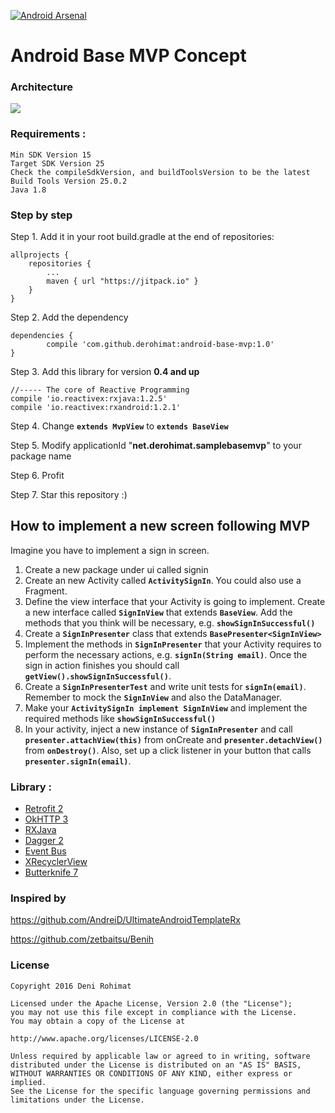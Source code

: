 [![Android Arsenal](https://img.shields.io/badge/Android%20Arsenal-Android%20Base%20MVP%20Concept-blue.svg?style=flat)](https://android-arsenal.com/details/1/4213)

# Android Base MVP Concept

### Architecture
<img src="https://github.com/derohimat/android-base-mvp/blob/master/architecture_diagram.png">

### Requirements :
	Min SDK Version 15
	Target SDK Version 25
	Check the compileSdkVersion, and buildToolsVersion to be the latest
	Build Tools Version 25.0.2
	Java 1.8

### Step by step

Step 1. Add it in your root build.gradle at the end of repositories:

	allprojects {
		repositories {
			...
			maven { url "https://jitpack.io" }
		}
	}

Step 2. Add the dependency

	dependencies {
	        compile 'com.github.derohimat:android-base-mvp:1.0'
	}

Step 3. Add this library for version **0.4 and up**

	//----- The core of Reactive Programming
    compile 'io.reactivex:rxjava:1.2.5'
    compile 'io.reactivex:rxandroid:1.2.1'

Step 4. Change **```extends MvpView```** to **```extends BaseView```**

Step 5. Modify applicationId "**net.derohimat.samplebasemvp**" to your package name

Step 6. Profit

Step 7. Star this repository :)

## How to implement a new screen following MVP

Imagine you have to implement a sign in screen.

1. Create a new package under ui called signin
2. Create an new Activity called **```ActivitySignIn```**. You could also use a Fragment.
3. Define the view interface that your Activity is going to implement. Create a new interface called **```SignInView```** that extends **```BaseView```**. Add the methods that you think will be necessary, e.g. **```showSignInSuccessful()```**
4. Create a **```SignInPresenter```** class that extends **```BasePresenter<SignInView>```**
5. Implement the methods in **```SignInPresenter```** that your Activity requires to perform the necessary actions, e.g. **```signIn(String email)```**. Once the sign in action finishes you should call **```getView().showSignInSuccessful()```**.
6. Create a **```SignInPresenterTest```** and write unit tests for **```signIn(email)```**. Remember to mock the **```SignInView```** and also the DataManager.
7. Make your **```ActivitySignIn implement SignInView```** and implement the required methods like **```showSignInSuccessful()```**
8. In your activity, inject a new instance of **```SignInPresenter```** and call **```presenter.attachView(this)```** from onCreate and **```presenter.detachView()```** from **```onDestroy()```**. Also, set up a click listener in your button that calls **```presenter.signIn(email)```**.

### Library :
  - [Retrofit 2](http://square.github.io/retrofit/)
  - [OkHTTP 3](http://square.github.io/okhttp/)
  - [RXJava](https://github.com/ReactiveX/RxJava)
  - [Dagger 2](http://google.github.io/dagger/)
  - [Event Bus](https://github.com/greenrobot/EventBus)
  - [XRecyclerView](https://github.com/jianghejie/XRecyclerView)
  - [Butterknife 7](https://github.com/JakeWharton/butterknife)


### Inspired by

https://github.com/AndreiD/UltimateAndroidTemplateRx

https://github.com/zetbaitsu/Benih


### License
    Copyright 2016 Deni Rohimat
    
    Licensed under the Apache License, Version 2.0 (the "License");
    you may not use this file except in compliance with the License.
    You may obtain a copy of the License at

    http://www.apache.org/licenses/LICENSE-2.0
    
    Unless required by applicable law or agreed to in writing, software
    distributed under the License is distributed on an "AS IS" BASIS,
    WITHOUT WARRANTIES OR CONDITIONS OF ANY KIND, either express or implied.
    See the License for the specific language governing permissions and
    limitations under the License.

